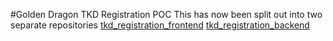 #Golden Dragon TKD Registration POC
This has now been split out into two separate repositories
[tkd_registration_frontend](https://github.com/audioboxer217/tkd_registration_frontend)
[tkd_registration_backend](https://github.com/audioboxer217/tkd_registration_backend)
